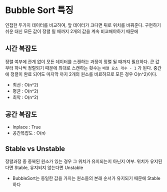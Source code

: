 # Bubble Sort 특징
인접한 두가지 데이터를 비교하여, 앞 데이터가 크다면 뒤로 위치를 바꿔준다.
구현하기 쉬운 대신 모든 값이 정렬 될 때까지 2개의 값을 계속 비교해야하기 때문에

## 시간 복잡도
정렬 여부에 관계 없이 모든 데이터를 스캔하는 과정이 정렬 될 때까지 필요하다.
큰 값부터 하나씩 정렬되기 때문에 최대로 스캔하는 횟수는 `배열 요소 개수 - 1` 가 된다.
중간에 정렬이 완료 되어도 마지막 까지 2개의 원소를 비료하므로 모든 경우 O(n^2)이다.
- 최선 : O(n^2)
- 평균 : O(n^2)
- 최악 : O(n^2)

## 공간 복잡도
- Inplace : True
- 공간복잡도 : O(n)

## Stable vs Unstable
정렬과정 중 중복된 원소가 있는 경우 그 위치가 유지되는지 아닌지 여부.
위치가 유지된다면 Stable, 유지되지 않는다면 Unstable
- BubbleSort는 동일한 값을 가지는 원소들의 본래 순서가 유지되기 때문에 Stable 하다
